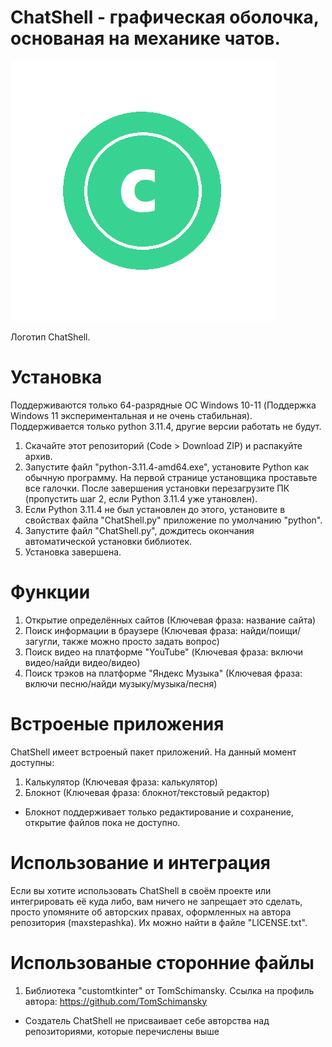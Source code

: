 # ChatShell - графическая оболочка, основаная на механике чатов.
![screenshot](https://github.com/maxstepashka/ChatShell/blob/a7371c6213d8d44eb29ebfaad27cd96dd295be6d/ChatShell_logo.png)

Логотип ChatShell.
# Установка
Поддерживаются только 64-разрядные ОС Windows 10-11 (Поддержка Windows 11 экспериментальная и не очень стабильная). Поддерживается только python 3.11.4, другие версии работать не будут.

1) Скачайте этот репозиторий (Code > Download ZIP) и распакуйте архив.
2) Запустите файл "python-3.11.4-amd64.exe", установите Python как обычную программу. На первой странице установщика проставьте все галочки. После завершения установки перезагрузите ПК (пропустить шаг 2, если Python 3.11.4 уже утановлен).
3) Если Python 3.11.4 не был установлен до этого, установите в свойствах файла "ChatShell.py" приложение по умолчанию "python".
4) Запустите файл "ChatShell.py", дождитесь окончания автоматической установки библиотек.
5) Установка завершена.
# Функции
1) Открытие определённых сайтов (Ключевая фраза: название сайта)
2) Поиск информации в браузере (Ключевая фраза: найди/поищи/загугли, также можно просто задать вопрос)
3) Поиск видео на платформе "YouTube" (Ключевая фраза: включи видео/найди видео/видео)
4) Поиск трэков на платформе "Яндекс Музыка" (Ключевая фраза: включи песню/найди музыку/музыка/песня)
# Встроеные приложения
ChatShell имеет встроеный пакет приложений. На данный момент доступны:
1) Калькулятор (Ключевая фраза: калькулятор)
2) Блокнот (Ключевая фраза: блокнот/текстовый редактор)
* Блокнот поддерживает только редактирование и сохранение, открытие файлов пока не доступно.
# Использование и интеграция
Если вы хотите использовать ChatShell в своём проекте или интегрировать её куда либо, вам ничего не запрещает это сделать, просто упомяните об авторских правах, оформленных на автора репозитория (maxstepashka). Их можно найти в файле "LICENSE.txt".
# Использованые сторонние файлы
1) Библиотека "customtkinter" от TomSchimansky. Ссылка на профиль автора: https://github.com/TomSchimansky

* Создатель ChatShell не присваивает себе авторства над репозиториями, которые перечислены выше